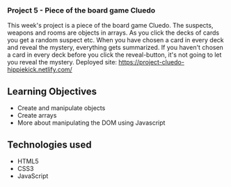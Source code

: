 ### Project 5 - Piece of the board game Cluedo

This week's project is a piece of the board game Cluedo. The suspects, weapons and rooms are objects in arrays. As you click the decks of cards you get a random suspect etc. When you have chosen a card in every deck and reveal the mystery, everything gets summarized. If you haven't chosen a card in every deck before you click the reveal-button, it's not going to let you reveal the mystery. Deployed site: https://project-cluedo-hippiekick.netlify.com/

## Learning Objectives
- Create and manipulate objects
- Create arrays
- More about manipulating the DOM using Javascript

## Technologies used
- HTML5
- CSS3
- JavaScript
